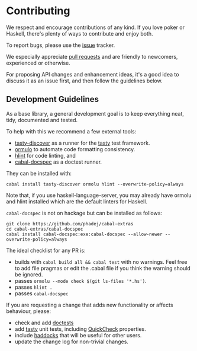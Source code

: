 # Contributing

We respect and encourage contributions of any kind. If you love poker or Haskell, there's plenty of ways to contribute and enjoy both.

To report bugs, please use the [issue](https://github.com/santiweight/poker-base/issues) tracker.

We especially appreciate [pull requests](https://github.com/santiweight/poker-base/pulls) and are friendly to newcomers, experienced or otherwise.

For proposing API changes and enhancement ideas, it's a good idea to discuss it as an issue first, and then follow the guidelines below.

## Development Guidelines

As a base library, a general development goal is to keep everything neat, tidy, documented and tested.

To help with this we recommend a few external tools:

- [tasty-discover](https://hackage.haskell.org/package/tasty-discover) as a runner for the [tasty](https://hackage.haskell.org/package/tasty) test framework.
- [ormulo](https://hackage.haskell.org/package/ormolu) to automate code formatting consistency.
- [hlint](https://hackage.haskell.org/package/hlint) for code linting, and
- [cabal-docspec](https://github.com/phadej/cabal-extras/blob/master/cabal-docspec/MANUAL.md) as a doctest runner.

They can be installed with:

`cabal install tasty-discover ormolu hlint --overwrite-policy=always`

Note that, if you use haskell-language-server, you may already have ormolu and hlint installed which are the default linters for Haskell.

`cabal-docspec` is not on hackage but can be installed as follows:

```
git clone https://github.com/phadej/cabal-extras
cd cabal-extras/cabal-docspec
cabal install cabal-docspec:exe:cabal-docspec --allow-newer --overwrite-policy=always
```

The ideal checklist for any PR is:

- builds with `cabal build all && cabal test` with no warnings. Feel free to add file pragmas or edit the .cabal file if you think the warning should be ignored.
- passes `ormolu --mode check $(git ls-files '*.hs')`.
- passes `hlint .`
- passes `cabal-docspec`

If you are requesting a change that adds new functionality or affects behaviour, please:

- check and add [doctests](https://github.com/phadej/cabal-extras/blob/master/cabal-docspec/MANUAL.md#writing-doctests)
- add [tasty](https://hackage.haskell.org/package/tasty) unit tests, including [QuickCheck](https://hackage.haskell.org/package/tasty-quickcheck) properties.
- include [haddocks](https://haskell-haddock.readthedocs.io/en/latest/) that will be useful for other users.
- update the change log for non-trivial changes.

